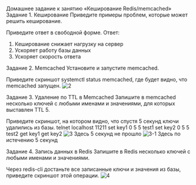 Домашнее задание к занятию «Кеширование Redis/memcached»
Задание 1. Кеширование
Приведите примеры проблем, которые может решить кеширование.

Приведите ответ в свободной форме.
Ответ:
1) Кеширование снижает нагрузку на сервер
2) Ускоряет работу базы данных
3) Ускоряет скорость ответа
   
Задание 2. Memcached
Установите и запустите memcached.

Приведите скриншот systemctl status memcached, где будет видно, что memcached запущен.
![2](https://github.com/user-attachments/assets/4f109bc1-fe16-4bd4-90bf-97564074548b)

Задание 3. Удаление по TTL в Memcached
Запишите в memcached несколько ключей с любыми именами и значениями, для которых выставлен TTL 5.

Приведите скриншот, на котором видно, что спустя 5 секунд ключи удалились из базы.
telnet localhost 11211
set key1 0 5 5
test1
set key2 0 5 5
test2
get key1
get key2
![3](https://github.com/user-attachments/assets/baa9a345-1da2-4ea0-bce6-c3abf7bd56f0) Здесь 5 секунд не прошло
![3-1](https://github.com/user-attachments/assets/a05433d2-6087-49ee-bc49-f078a3ac4231) Здесь по истечению 5 секунд


Задание 4. Запись данных в Redis
Запишите в Redis несколько ключей с любыми именами и значениями.

Через redis-cli достаньте все записанные ключи и значения из базы, приведите скриншот этой операции.
![4](https://github.com/user-attachments/assets/92ff2080-f4ee-4fe1-aa78-ee7f88f93e21)

